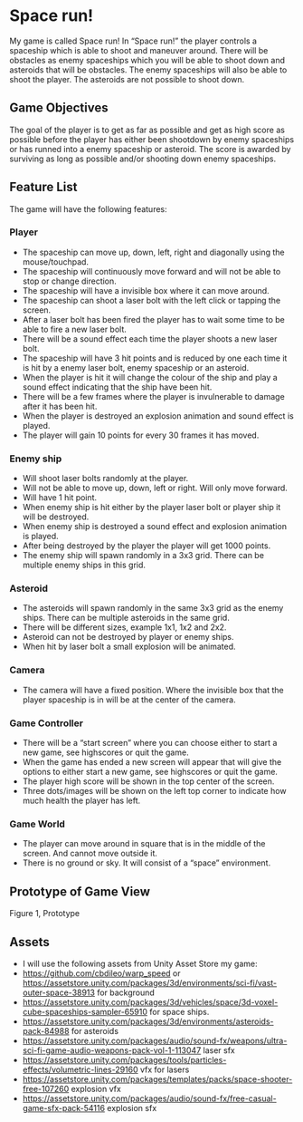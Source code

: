 # Space run!
My game is called Space run! In “Space run!” the player controls a spaceship which is able to shoot and maneuver around. There will be obstacles as enemy spaceships which you will be able to shoot down and asteroids that will be obstacles. The enemy spaceships will also be able to shoot the player. The asteroids are not possible to shoot down.

## Game Objectives
The goal of the player is to get as far as possible and get as high score as possible before the player has either been shootdown by enemy spaceships or has runned into a enemy spaceship or asteroid. The score is awarded by surviving as long as possible and/or shooting down enemy spaceships.

## Feature List
The game will have the following features:

### Player
* The spaceship can move up, down, left, right and diagonally using the mouse/touchpad.
* The spaceship will continuously move forward and will not be able to stop or change direction.
* The spaceship will have a invisible box where it can move around.
* The spaceship can shoot a laser bolt with the left click or tapping the screen.
* After a laser bolt has been fired the player has to wait some time to be able to fire a new laser bolt.
* There will be a sound effect each time the player shoots a new laser bolt.
* The spaceship will have 3 hit points and is reduced by one each time it is hit by a enemy laser bolt, enemy spaceship or an asteroid.
* When the player is hit it will change the colour of the ship and play a sound effect indicating that the ship have been hit.
* There will be a few frames where the player is invulnerable to damage after it has been hit.
* When the player is destroyed an explosion animation and sound effect is played.
* The player will gain 10 points for every 30 frames it has moved.


### Enemy ship
* Will shoot laser bolts randomly at the player. 
* Will not be able to move up, down, left or right. Will only move forward.
* Will have 1 hit point.
* When enemy ship is hit either by the player laser bolt or player ship it will be destroyed. 
* When enemy ship is destroyed a sound effect and explosion animation is played.
* After being destroyed by the player the player will get 1000 points.
* The enemy ship will spawn randomly in a 3x3 grid. There can be multiple enemy ships in this grid.


### Asteroid
* The asteroids will spawn randomly in the same 3x3 grid as the enemy ships. There can be multiple asteroids in the same grid.
* There will be different sizes, example 1x1, 1x2 and 2x2.
* Asteroid can not be destroyed by player or enemy ships.
* When hit by laser bolt a small explosion will be animated.


### Camera
* The camera will have a fixed position. Where the invisible box that the player spaceship is in will be at the center of the camera.


### Game Controller
* There will be a “start screen” where you can choose either to start a new game, see highscores or quit the game.
* When the game has ended a new screen will appear that will give the options to either start a new game, see highscores or quit the game.
* The player  high score will be shown in the top center of the screen.
* Three dots/images will be shown on the left top corner to indicate how much health the player has left.


### Game World
* The player can move around in square that is in the middle of the screen. And cannot move outside it.
* There is no ground or sky. It will consist of a “space” environment.


## Prototype of Game View

Figure 1, Prototype

## Assets
* I will use the following assets from Unity Asset Store my game:
* https://github.com/cbdileo/warp_speed or https://assetstore.unity.com/packages/3d/environments/sci-fi/vast-outer-space-38913  for background
* https://assetstore.unity.com/packages/3d/vehicles/space/3d-voxel-cube-spaceships-sampler-65910 for space ships.
* https://assetstore.unity.com/packages/3d/environments/asteroids-pack-84988 for asteroids
* https://assetstore.unity.com/packages/audio/sound-fx/weapons/ultra-sci-fi-game-audio-weapons-pack-vol-1-113047 laser sfx
* https://assetstore.unity.com/packages/tools/particles-effects/volumetric-lines-29160 vfx for lasers
* https://assetstore.unity.com/packages/templates/packs/space-shooter-free-107260 explosion vfx
* https://assetstore.unity.com/packages/audio/sound-fx/free-casual-game-sfx-pack-54116 explosion sfx
